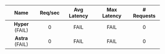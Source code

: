 |   **Name**   |   Req/sec   | Avg Latency | Max Latency |  # Requests |
|:------------:|:-----------:|:-----------:|:-----------:|:-----------:|
|**Hyper** (FAIL)|0|FAIL|FAIL|0|
|**Astra** (FAIL)|0|FAIL|FAIL|0|
